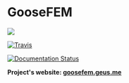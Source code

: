 # GooseFEM

[![](https://img.shields.io/badge/documentation-goosefem.geus.me-blue.svg)](http://goosefem.geus.me) 

[![Travis](https://travis-ci.com/tdegeus/GooseFEM.svg?branch=master)](https://travis-ci.com/tdegeus/GooseFEM)

[![Documentation Status](https://readthedocs.org/projects/GooseFEM/badge/?version=latest)](http://goosefem.geus.me/en/latest/?badge=latest)

**Project's website: [goosefem.geus.me](http://goosefem.geus.me)**
